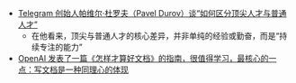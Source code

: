- [Telegram 创始人帕维尔·杜罗夫（Pavel Durov）谈“如何区分顶尖人才与普通人才”](https://x.com/seclink/status/1980454294903222451)
	- 在他看来，顶尖与普通人才的核心差异，并非单纯的经验或勤奋，而是“持续专注的能力”
- [OpenAI 发表了一篇《怎样才算好文档》的指南，很值得学习，最核心的一点：写文档是一种同理心的体现](https://x.com/dotey/status/1980454171695288676)